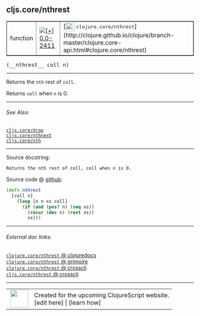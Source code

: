 ## cljs.core/nthrest



 <table border="1">
<tr>
<td>function</td>
<td><a href="https://github.com/cljsinfo/cljs-api-docs/tree/0.0-2411"><img valign="middle" alt="[+] 0.0-2411" title="Added in 0.0-2411" src="https://img.shields.io/badge/+-0.0--2411-lightgrey.svg"></a> </td>
<td>
[<img height="24px" valign="middle" src="http://i.imgur.com/1GjPKvB.png"> <samp>clojure.core/nthrest</samp>](http://clojure.github.io/clojure/branch-master/clojure.core-api.html#clojure.core/nthrest)
</td>
</tr>
</table>


 <samp>
(__nthrest__ coll n)<br>
</samp>

---

Returns the `nth` rest of `coll`.

Returns `coll` when `n` is 0.

---


###### See Also:

[`cljs.core/drop`](cljs.core_drop.md)<br>
[`cljs.core/nthnext`](cljs.core_nthnext.md)<br>
[`cljs.core/nth`](cljs.core_nth.md)<br>

---


Source docstring:

```
Returns the nth rest of coll, coll when n is 0.
```


Source code @ [github](https://github.com/clojure/clojurescript/blob/r3030/src/cljs/cljs/core.cljs#L1358-L1364):

```clj
(defn nthrest
  [coll n]
    (loop [n n xs coll]
      (if (and (pos? n) (seq xs))
        (recur (dec n) (rest xs))
        xs)))
```

<!--
Repo - tag - source tree - lines:

 <pre>
clojurescript @ r3030
└── src
    └── cljs
        └── cljs
            └── <ins>[core.cljs:1358-1364](https://github.com/clojure/clojurescript/blob/r3030/src/cljs/cljs/core.cljs#L1358-L1364)</ins>
</pre>

-->

---



###### External doc links:

[`clojure.core/nthrest` @ clojuredocs](http://clojuredocs.org/clojure.core/nthrest)<br>
[`clojure.core/nthrest` @ grimoire](http://conj.io/store/v1/org.clojure/clojure/1.7.0-beta3/clj/clojure.core/nthrest/)<br>
[`clojure.core/nthrest` @ crossclj](http://crossclj.info/fun/clojure.core/nthrest.html)<br>
[`cljs.core/nthrest` @ crossclj](http://crossclj.info/fun/cljs.core.cljs/nthrest.html)<br>

---

 <table>
<tr><td>
<img valign="middle" align="right" width="48px" src="http://i.imgur.com/Hi20huC.png">
</td><td>
Created for the upcoming ClojureScript website.<br>
[edit here] | [learn how]
</td></tr></table>

[edit here]:https://github.com/cljsinfo/cljs-api-docs/blob/master/cljsdoc/cljs.core_nthrest.cljsdoc
[learn how]:https://github.com/cljsinfo/cljs-api-docs/wiki/cljsdoc-files

<!--

This information was too distracting to show to readers, but I'll leave it
commented here since it is helpful to:

- pretty-print the data used to generate this document
- and show how to retrieve that data



The API data for this symbol:

```clj
{:description "Returns the `nth` rest of `coll`.\n\nReturns `coll` when `n` is 0.",
 :ns "cljs.core",
 :name "nthrest",
 :signature ["[coll n]"],
 :history [["+" "0.0-2411"]],
 :type "function",
 :related ["cljs.core/drop" "cljs.core/nthnext" "cljs.core/nth"],
 :full-name-encode "cljs.core_nthrest",
 :source {:code "(defn nthrest\n  [coll n]\n    (loop [n n xs coll]\n      (if (and (pos? n) (seq xs))\n        (recur (dec n) (rest xs))\n        xs)))",
          :title "Source code",
          :repo "clojurescript",
          :tag "r3030",
          :filename "src/cljs/cljs/core.cljs",
          :lines [1358 1364]},
 :full-name "cljs.core/nthrest",
 :clj-symbol "clojure.core/nthrest",
 :docstring "Returns the nth rest of coll, coll when n is 0."}

```

Retrieve the API data for this symbol:

```clj
;; from Clojure REPL
(require '[clojure.edn :as edn])
(-> (slurp "https://raw.githubusercontent.com/cljsinfo/cljs-api-docs/catalog/cljs-api.edn")
    (edn/read-string)
    (get-in [:symbols "cljs.core/nthrest"]))
```

-->
